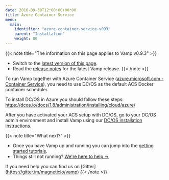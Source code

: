 ```yaml
---
date: 2016-09-30T12:00:00+00:00
title: Azure Container Service
menu:
  main:
    identifier: "azure-container-service-v093"
    parent: "Installation"
    weight: 80
---
```


{{< note title="The information on this page applies to Vamp v0.9.3" >}}

* Switch to the [latest version of this page](/documentation/installation/azure-container-service).
* Read the [release notes](/documentation/release-notes/latest) for the latest Vamp release.
{{< /note >}}

To run Vamp together with Azure Container Service ([azure.microsoft.com - Container Service](https://azure.microsoft.com/en-us/services/container-service/)), you need to use DC/OS as the default ACS Docker container scheduler. 

To install DC/OS in Azure you should follow these steps: https://dcos.io/docs/1.8/administration/installing/cloud/azure/

After you have activated your ACS setup with DC/OS, go to your DC/OS admin environment and install Vamp using our [DC/OS installation instructions](/documentation/installation/v0.9.3/dcos/).


{{< note title="What next?" >}}

* Once you have Vamp up and running you can jump into the [getting started tutorials](/documentation/tutorials/overview).
* Things still not running? [We're here to help →](https://github.com/magneticio/vamp/issues)

If you need help you can find us on [Gitter] (https://gitter.im/magneticio/vamp)
{{< /note >}}
